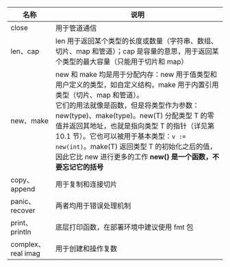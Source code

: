 
| 名称                | 说明                                                                                                                                                                                                                                                                   |
| ----------------- | -------------------------------------------------------------------------------------------------------------------------------------------------------------------------------------------------------------------------------------------------------------------- |
| close             | 用于管道通信                                                                                                                                                                                                                                                               |
| len、cap           | len 用于返回某个类型的长度或数量（字符串、数组、切片、map 和管道）；cap 是容量的意思，用于返回某个类型的最大容量（只能用于切片和 map）                                                                                                                                                                                          |
| new、make          | new 和 make 均是用于分配内存：new 用于值类型和用户定义的类型，如自定义结构，make 用于内置引用类型（切片、map 和管道）。<br>它们的用法就像是函数，但是将类型作为参数：new(type)、make(type)。new(T) 分配类型 T 的零值并返回其地址，也就是指向类型 T 的指针（详见第 10.1 节）。它也可以被用于基本类型：`v := new(int)`。make(T) 返回类型 T 的初始化之后的值，因此它比 new 进行更多的工作 **new() 是一个函数，不要忘记它的括号** |
| copy、append       | 用于复制和连接切片                                                                                                                                                                                                                                                            |
| panic、recover     | 两者均用于错误处理机制                                                                                                                                                                                                                                                          |
| print、println     | 底层打印函数，在部署环境中建议使用 fmt 包                                                                                                                                                                                                                                              |
| complex、real imag | 用于创建和操作复数                                                                                                                                                                                                                                                            |
